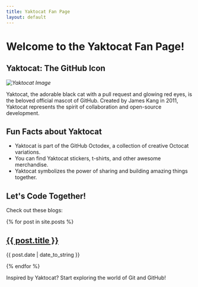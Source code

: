 ```yaml
---
title: Yaktocat Fan Page
layout: default  
---
```


# Welcome to the Yaktocat Fan Page!

## Yaktocat: The GitHub Icon

  *![Yaktocat Image](https://octodex.github.com/images/yaktocat.png)*

Yaktocat, the adorable black cat with a pull request and glowing red eyes, is the beloved official mascot of GitHub. Created by James Kang in 2011, Yaktocat represents the spirit of collaboration and open-source development.

## Fun Facts about Yaktocat

* Yaktocat is part of the GitHub Octodex, a collection of creative Octocat variations.
* You can find Yaktocat stickers, t-shirts, and other awesome merchandise.
* Yaktocat symbolizes the power of sharing and building amazing things together. 

## Let's Code Together!

Check out these blogs:
<div class="blog-list">
  {% for post in site.posts %}
    <h2><a href="https://mr-mr-314.github.io/skills-github-pages/{{ post.url }}">{{ post.title }}</a></h2>
    <p class="post-date">{{ post.date | date_to_string }}</p> 
  {% endfor %}
</div>

Inspired by Yaktocat? Start exploring the world of Git and GitHub! 
